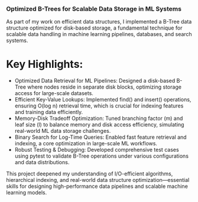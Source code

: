 ### Optimized B-Trees for Scalable Data Storage in ML Systems
As part of my work on efficient data structures, I implemented a B-Tree data structure optimized for disk-based storage, a fundamental technique for scalable data handling in machine learning pipelines, databases, and search systems.

# Key Highlights:
- Optimized Data Retrieval for ML Pipelines: Designed a disk-based B-Tree where nodes reside in separate disk blocks, optimizing storage access for large-scale datasets.
- Efficient Key-Value Lookups: Implemented find() and insert() operations, ensuring O(log n) retrieval time, which is crucial for indexing features and training data efficiently.
- Memory-Disk Tradeoff Optimization: Tuned branching factor (m) and leaf size (l) to balance memory and disk access efficiency, simulating real-world ML data storage challenges.
- Binary Search for Log-Time Queries: Enabled fast feature retrieval and indexing, a core optimization in large-scale ML workflows.
- Robust Testing & Debugging: Developed comprehensive test cases using pytest to validate B-Tree operations under various configurations and data distributions.

This project deepened my understanding of I/O-efficient algorithms, hierarchical indexing, and real-world data structure optimization—essential skills for designing high-performance data pipelines and scalable machine learning models.
